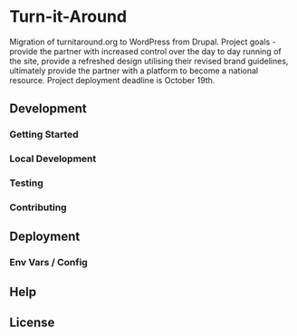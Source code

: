 # Turn-it-Around
Migration of turnitaround.org to WordPress from Drupal. Project goals - provide the partner with increased control over the day to day running of the site, provide a refreshed design utilising their revised brand guidelines, ultimately provide the partner with a platform to become a national resource. Project deployment deadline is October 19th. 

## Development

### Getting Started 

### Local Development

### Testing

### Contributing

## Deployment

### Env Vars / Config

## Help

## License
